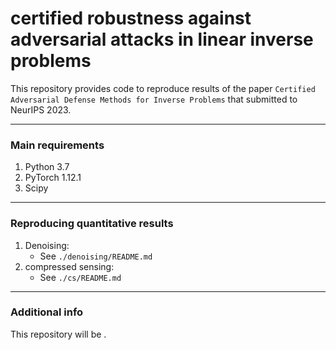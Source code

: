 # certified robustness against adversarial attacks in linear inverse problems
 
This repository provides code to reproduce results of the paper ```Certified Adversarial Defense Methods for Inverse Problems``` that submitted to NeurIPS 2023.

---
### Main requirements
1. Python 3.7
2. PyTorch 1.12.1
3. Scipy

---
### Reproducing quantitative results
1. Denoising:
     - See ```./denoising/README.md```  
2. compressed sensing:
     - See ```./cs/README.md```  
     
---
### Additional info
This repository will be . 
